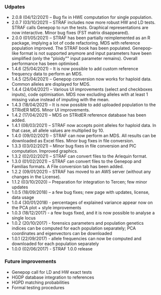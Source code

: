 ### Udpates

* 2.0.8 (04/12/2021) – Bug fix in HWE computation for single population.
* 2.0.7 (03/10/2021) – STRAF includes now more robust HW and LD tests. STRAF calls
Genepop to run the tests. Graphical representations are now interactive. Minor
bug fixes (FST matrix disappeared).
* 2.0.0 (01/05/2021) – STRAF has been partially reimplemented as an R package, implying a lot of code refactoring. MDS with reference population improved. The STRAF book has been populated. Genepop-like format is not supported anymore and input parameters have been simplified (only the "ploidy"" input parameter remains). Overall performance has been optimised.
* 1.4.6 (25/04/2021) – It is now possible to add custom reference frequency data to perform an MDS.
* 1.4.5 (25/04/2021) – Genepop conversion now works for haploid data. Common alleles are displayed for MDS.
* 1.4.4 (24/04/2021) – Various UI improvements (select and checkboxes inputs), code optimisation. MDS now excluding alleles with at least 1 missing value instead of imputing with the mean.
* 1.4.3 (18/04/2021) – It is now possible to add uploaded population to the STRidER MDS. Minor UI improvements.
* 1.4.2 (17/04/2021) – MDS on STRidER reference database has been added.
* 1.4.1 (08/03/2021) – STRAF now accepts point alleles for haploid data. In that case, all allele values are multiplied by 10.
* 1.4.0 (09/02/2021) – STRAF can now perform an MDS. All results can be downloaded as Excel files. Minor bug fixes in file conversion.
* 1.3.3 (03/02/2021) – Minor bug fixes in file conversion and PIC computation. Improved graphics.
* 1.3.2 (02/02/2021) – STRAF can convert files to the Arlequin format.
* 1.3.0 (01/02/2021) – STRAF can convert files to the Genepop and Familias formats. A File conversion tab has been added.
* 1.2.2 (09/01/2021) – STRAF has moved to an AWS server (without any changes in the License).
* 1.1.2 (03/10/2020) – Preparation for integration to Tercen; few minor updates
* 1.0.5 (18/09/2018) – a few bug fixes; new page with updates, license, data usage
* 1.0.4 (30/01/2018) - percentages of explained variance appear now on the PCA plot + style improvements
* 1.0.3 (18/12/2017) - a few bugs fixed, and it is now possible to analyse a single locus
* 1.0.2 (20/10/2017) - forensics parameters and population genetics indices can be computed for each population separately; PCA coordinates and eigenvectors can be downloaded
* 1.0.1 (22/09/2017) - allele frequencies can now be computed and downloaded for each population separately
* 1.0.0 (02/06/2017) - STRAF 1.0.0 release

### Future improvements

* Genepop call for LD and HW exact tests
* HGDP database integration to references
* HGPD matching probabilities
* Formal testing procedures